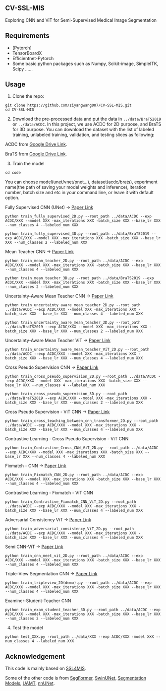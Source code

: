 ## CV-SSL-MIS
Exploring CNN and ViT for Semi-Supervised Medical Image Segmentation


## Requirements
* [Pytorch]
* TensorBoardX
* Efficientnet-Pytorch
* Some basic python packages such as Numpy, Scikit-image, SimpleITK, Scipy ......


## Usage

1. Clone the repo:
```
git clone https://github.com/ziyangwang007/CV-SSL-MIS.git 
cd CV-SSL-MIS
```
2. Download the pre-processed data and put the data in `../data/BraTS2019` or `../data/ACDC`. In this project, we use ACDC for 2D purpose, and BraTS for 3D purpose. You can download the dataset with the list of labeled training, unlabeled training, validation, and testing slices as following:


ACDC from [Google Drive Link](https://drive.google.com/file/d/1erKoNzknobgn7gZYEXylsJFYqq-gc6xQ/view?usp=share_link).

BraTS from [Google Drive Link](https://drive.google.com/file/d/1erKoNzknobgn7gZYEXylsJFYqq-gc6xQ/view?usp=share_link).


3. Train the model

```
cd code
```

You can choose model(unet/vnet/pnet...), dataset(acdc/brats), experiment name(the path of saving your model weights and inference), iteration number, batch size and etc in your command line, or leave it with default option.


Fully Supervised CNN (UNet) -> [Paper Link](https://arxiv.org/pdf/1505.04597.pdf)
```
python train_fully_supervised_2D.py --root_path ../data/ACDC --exp ACDC/XXX --model XXX -max_iterations XXX -batch_size XXX --base_lr XXX --num_classes 4 --labeled_num XXX

python train_fully_supervised_3D.py --root_path ../data/BraTS2019 --exp ACDC/XXX --model XXX -max_iterations XXX -batch_size XXX --base_lr XXX --num_classes 2 --labeled_num XXX
```


Mean Teacher CNN -> [Paper Link](https://arxiv.org/pdf/1703.01780.pdf)
```
python train_mean_teacher_2D.py --root_path ../data/ACDC --exp ACDC/XXX --model XXX -max_iterations XXX -batch_size XXX --base_lr XXX --num_classes 4 --labeled_num XXX

python train_mean_teacher_3D.py --root_path ../data/BraTS2019 --exp ACDC/XXX --model XXX -max_iterations XXX -batch_size XXX --base_lr XXX --num_classes 2 --labeled_num XXX
```

Uncertainty-Aware Mean Teacher CNN -> [Paper Link](https://arxiv.org/pdf/1907.07034.pdf)
```
python train_uncertainty_aware_mean_teacher_2D.py --root_path ../data/ACDC --exp ACDC/XXX --model XXX -max_iterations XXX -batch_size XXX --base_lr XXX --num_classes 4 --labeled_num XXX

python train_uncertainty_aware_mean_teacher_3D.py --root_path ../data/BraTS2019 --exp ACDC/XXX --model XXX -max_iterations XXX -batch_size XXX --base_lr XXX --num_classes 2 --labeled_num XXX
```

Uncertainty-Aware Mean Teacher ViT  -> [Paper Link](https://link.springer.com/chapter/10.1007/978-3-031-12053-4_37)
```
python train_uncertainty_aware_mean_teacher_ViT_2D.py --root_path ../data/ACDC --exp ACDC/XXX --model XXX -max_iterations XXX -batch_size XXX --base_lr XXX --num_classes 4 --labeled_num XXX
```

Cross Pseudo Supervision CNN -> [Paper Link](https://arxiv.org/pdf/2106.01226.pdf)
```
python train_cross_pseudo_supervision_2D.py --root_path ../data/ACDC --exp ACDC/XXX --model XXX -max_iterations XXX -batch_size XXX --base_lr XXX --num_classes 4 --labeled_num XXX

python train_cross_pseudo_supervision_3D.py --root_path ../data/BraTS2019 --exp ACDC/XXX --model XXX -max_iterations XXX -batch_size XXX --base_lr XXX --num_classes 2 --labeled_num XXX
```

Cross Pseudo Supervision - ViT CNN  -> [Paper Link](https://arxiv.org/pdf/2112.04894.pdf)
```
python train_cross_teaching_between_cnn_transformer_2D.py --root_path ../data/ACDC --exp ACDC/XXX --model XXX -max_iterations XXX -batch_size XXX --base_lr XXX --num_classes 4 --labeled_num XXX
```

Contrastive Learning - Cross Pseudo Supervision - ViT CNN 
```
python train_Contrastive_Cross_CNN_ViT_2D.py --root_path ../data/ACDC --exp ACDC/XXX --model XXX -max_iterations XXX -batch_size XXX --base_lr XXX --num_classes 4 --labeled_num XXX
```

Fixmatch - CNN -> [Paper Link](https://arxiv.org/pdf/2001.07685.pdf)
```
python train_Fixmatch_CNN_2D.py --root_path ../data/ACDC --exp ACDC/XXX --model XXX -max_iterations XXX -batch_size XXX --base_lr XXX --num_classes 4 --labeled_num XXX
```

Contrastive Learning - Fixmatch - ViT CNN 
```
python train_Contrastive_Fixmatch_CNN_ViT_2D.py --root_path ../data/ACDC --exp ACDC/XXX --model XXX -max_iterations XXX -batch_size XXX --base_lr XXX --num_classes 4 --labeled_num XXX
```

Adversarial Consistency ViT  -> [Paper Link](https://bmvc2022.mpi-inf.mpg.de/1002.pdf)
```
python train_adversarial_consistency_ViT_2D.py --root_path ../data/ACDC --exp ACDC/XXX --model XXX -max_iterations XXX -batch_size XXX --base_lr XXX --num_classes 4 --labeled_num XXX
```

Semi CNN-ViT  -> [Paper Link](https://arxiv.org/pdf/2208.06449.pdf)
```
python train_cnn_meet_vit_2D.py --root_path ../data/ACDC --exp ACDC/XXX --model XXX -max_iterations XXX -batch_size XXX --base_lr XXX --num_classes 4 --labeled_num XXX
```

Triple-View Segmentation CNN -> [Paper Link](https://arxiv.org/pdf/2208.06303.pdf)
```
python train_tripleview_2D(demo).py --root_path ../data/ACDC --exp ACDC/XXX --model XXX -max_iterations XXX -batch_size XXX --base_lr XXX --num_classes 4 --labeled_num XXX
```

Examiner-Student-Teacher CNN 
```
python train_exam_student_teacher_3D.py --root_path ../data/ACDC --exp ACDC/XXX --model XXX -max_iterations XXX -batch_size XXX --base_lr XXX --num_classes 2 --labeled_num XXX
```

4. Test the model
```
python test_XXX.py -root_path ../data/XXX --exp ACDC/XXX -model XXX --num_classes 4 --labeled_num XXX
```



## Acknowledgement

This code is mainly based on [SSL4MIS](https://github.com/HiLab-git/SSL4MIS).

Some of the other code is from [SegFormer](https://github.com/NVlabs/SegFormer), [SwinUNet](https://github.com/HuCaoFighting/Swin-Unet), [Segmentation Models](https://github.com/qubvel/segmentation_models.pytorch), [UAMT](https://github.com/yulequan/UA-MT), [nnUNet](https://github.com/MIC-DKFZ/nnUNet).
